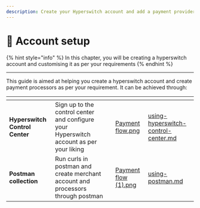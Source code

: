 ```yaml
---
description: Create your Hyperswitch account and add a payment provider
---
```


# 🔧 Account setup

{% hint style="info" %}
In this chapter, you will be creating a hyperswitch account and customising it as per your requirements
{% endhint %}

***

This guide is aimed at helping you create a hyperswitch account and create payment processors as per your requirement. It can be achieved through:

<table data-view="cards"><thead><tr><th></th><th></th><th></th><th data-hidden data-card-cover data-type="files"></th><th data-hidden data-card-target data-type="content-ref"></th></tr></thead><tbody><tr><td><strong>Hyperswitch Control Center</strong></td><td>Sign up to the control center and configure your Hyperswitch account as per your liking</td><td></td><td><a href="../../.gitbook/assets/Payment flow.png">Payment flow.png</a></td><td><a href="using-hyperswitch-control-center.md">using-hyperswitch-control-center.md</a></td></tr><tr><td><strong>Postman collection</strong></td><td>Run curls in postman and create merchant account and processors through postman</td><td></td><td><a href="../../.gitbook/assets/Payment flow (1).png">Payment flow (1).png</a></td><td><a href="using-postman.md">using-postman.md</a></td></tr></tbody></table>
